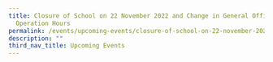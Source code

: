 ```yaml
---
title: Closure of School on 22 November 2022 and Change in General Office
  Operation Hours
permalink: /events/upcoming-events/closure-of-school-on-22-november-2022/
description: ""
third_nav_title: Upcoming Events
---
```

